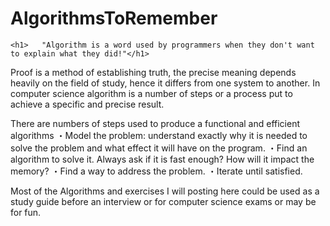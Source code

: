 # AlgorithmsToRemember

    <h1>   "Algorithm is a word used by programmers when they don't want to explain what they did!"</h1>

Proof is a method of establishing truth, the precise meaning depends heavily on the field of study, hence it differs from one system to another. In computer science algorithm is a number of steps or a process put to achieve a specific and precise result.

There are numbers of steps used to produce a functional and efficient algorithms
・Model the problem: understand exactly why it is needed to solve the problem and what effect it will have on the program.
・Find an algorithm to solve it. Always ask if it is fast enough? How will it impact the memory?
・Find a way to address the problem. ・Iterate until satisfied.

Most of the Algorithms and exercises I will posting here could be used as a study guide before an interview or for computer science  exams or may be for fun.
